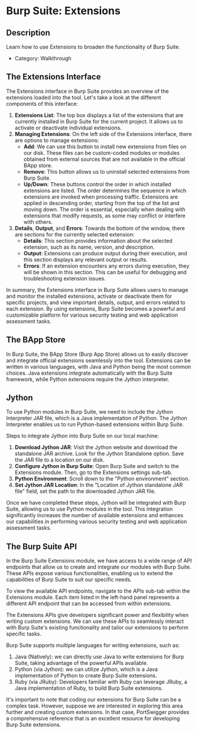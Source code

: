 # Burp Suite: Extensions

## Description

Learn how to use Extensions to broaden the functionality of Burp Suite.
* Category: Walkthrough

## The Extensions Interface

The Extensions interface in Burp Suite provides an overview of the extensions loaded into the tool. Let's take a look at the different components of this interface:
1. **Extensions List**: The top box displays a list of the extensions that are currently installed in Burp Suite for the current project. It allows us to activate or deactivate individual extensions.
2. **Managing Extensions**: On the left side of the Extensions interface, there are options to manage extensions:
   * **Add**: We can use this button to install new extensions from files on our disk. These files can be custom-coded modules or modules obtained from external sources that are not available in the official BApp store.
   * **Remove**: This button allows us to uninstall selected extensions from Burp Suite.
   * **Up/Down**: These buttons control the order in which installed extensions are listed. The order determines the sequence in which extensions are invoked when processing traffic. Extensions are applied in descending order, starting from the top of the list and moving down. The order is essential, especially when dealing with extensions that modify requests, as some may conflict or interfere with others.
3. **Details**, **Output**, and **Errors**: Towards the bottom of the window, there are sections for the currently selected extension:
   * **Details**: This section provides information about the selected extension, such as its name, version, and description.
   * **Output**: Extensions can produce output during their execution, and this section displays any relevant output or results.
   * **Errors**: If an extension encounters any errors during execution, they will be shown in this section. This can be useful for debugging and troubleshooting extension issues.

In summary, the Extensions interface in Burp Suite allows users to manage and monitor the installed extensions, activate or deactivate them for specific projects, and view important details, output, and errors related to each extension. By using extensions, Burp Suite becomes a powerful and customizable platform for various security testing and web application assessment tasks.

## The BApp Store

In Burp Suite, the BApp Store (Burp App Store) allows us to easily discover and integrate official extensions seamlessly into the tool. Extensions can be written in various languages, with Java and Python being the most common choices. Java extensions integrate automatically with the Burp Suite framework, while Python extensions require the Jython interpreter.

## Jython

To use Python modules in Burp Suite, we need to include the Jython Interpreter JAR file, which is a Java implementation of Python. The Jython Interpreter enables us to run Python-based extensions within Burp Suite.

Steps to integrate Jython into Burp Suite on our local machine:
1. **Download Jython JAR**: Visit the Jython website and download the standalone JAR archive. Look for the Jython Standalone option. Save the JAR file to a location on our disk.
2. **Configure Jython in Burp Suite**: Open Burp Suite and switch to the Extensions module. Then, go to the Extensions settings sub-tab.
3. **Python Environment**: Scroll down to the "Python environment" section.
4. **Set Jython JAR Location**: In the "Location of Jython standalone JAR file" field, set the path to the downloaded Jython JAR file.

Once we have completed these steps, Jython will be integrated with Burp Suite, allowing us to use Python modules in the tool. This integration significantly increases the number of available extensions and enhances our capabilities in performing various security testing and web application assessment tasks.

## The Burp Suite API

In the Burp Suite Extensions module, we have access to a wide range of API endpoints that allow us to create and integrate our modules with Burp Suite. These APIs expose various functionalities, enabling us to extend the capabilities of Burp Suite to suit our specific needs.

To view the available API endpoints, navigate to the APIs sub-tab within the Extensions module. Each item listed in the left-hand panel represents a different API endpoint that can be accessed from within extensions.

The Extensions APIs give developers significant power and flexibility when writing custom extensions. We can use these APIs to seamlessly interact with Burp Suite's existing functionality and tailor our extensions to perform specific tasks.

Burp Suite supports multiple languages for writing extensions, such as:
1. Java (Natively): we can directly use Java to write extensions for Burp Suite, taking advantage of the powerful APIs available.
2. Python (via Jython): we can utilize Jython, which is a Java implementation of Python to create Burp Suite extensions.
3. Ruby (via JRuby): Developers familiar with Ruby can leverage JRuby, a Java implementation of Ruby, to build Burp Suite extensions.

It's important to note that coding our extensions for Burp Suite can be a complex task. However, suppose we are interested in exploring this area further and creating custom extensions. In that case, PortSwigger provides a comprehensive reference that is an excellent resource for developing Burp Suite extensions.
